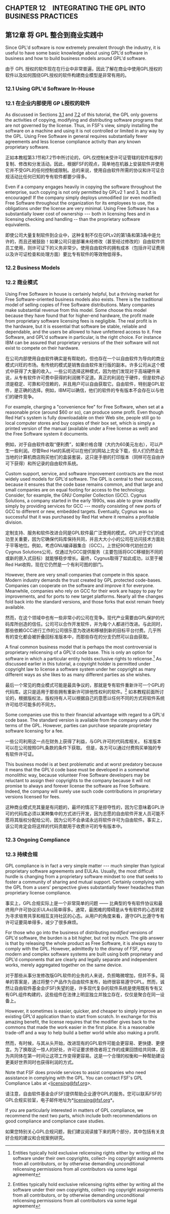 
## CHAPTER 12　INTEGRATING THE GPL INTO BUSINESS PRACTICES

## 第12章 将 GPL 整合到商业实践中

Since GPL'd software is now extremely prevalent through the industry, it is useful to have some basic knowledge about using GPL'd software in business and how to build business models around GPL'd software.

由于 GPL 授权的软件现在在行业中非常普遍，因此了解在商业中使用GPL授权的软件以及如何围绕GPL授权的软件构建商业模型是非常有用的。

### 12.1 Using GPL'd Software In-House

### 12.1 在企业内部使用 GP L授权的软件

As discussed in Sections [3.1](#gplv2-0-freedom-to-run) and [7.2](#gplv2-5-acceptance-copyright-style) of this tutorial, the GPL only governs the activities of copying, modifying and distributing software programs that are not governed by the license. Thus, in FSF's view, simply installing the software on a machine and using it is not controlled or limited in any way by the GPL. Using Free Software in general requires substantially fewer agreements and less license compliance activity than any known proprietary software.

正如本教程第3.1节和7.2节中所讨论的，GPL仅控制未受许可证管辖的软件程序的复制、修改和分发活动。因此，根据FSF的观点，简单地在机器上安装软件并使用它并不受GPL的任何控制或限制。总的来说，使用自由软件所需的协议和许可证合规活动比任何已知的专有软件都要少得多。

Even if a company engages heavily in copying the software throughout the enterprise, such copying is not only permitted by GPLv2 1 and 3, but it is encouraged! If the company simply deploys unmodified (or even modified) Free Software throughout the organization for its employees to use, the obligations under the license are very minimal. Using Free Software has a substantially lower cost of ownership --- both in licensing fees and in licensing checking and handling -- than the proprietary software equivalents.

即使公司大量复制软件到企业中，这种复制不仅在GPLv2的第1条和第3条中是允许的，而且还被鼓励！如果公司只是部署未经修改（甚至经过修改的）自由软件供员工使用，则许可证下的义务非常少。使用自由软件的拥有成本（包括许可证费用以及许可证检查和处理方面）要比专有软件的等效物低得多。

### 12.2 Business Models

### 12.2 商业模式

Using Free Software in house is certainly helpful, but a thriving market for Free Software-oriented business models also exists. There is the traditional model of selling copies of Free Software distributions. Many companies make substantial revenue from this model. Some choose this model because they have found that for higher-end hardware, the profit made from proprietary software licensing fees is negligible. The real profit is in the hardware, but it is essential that software be stable, reliable and dependable, and the users be allowed to have unfettered access to it. Free Software, and GPL'd software in particular, is the right choice. For instance IBM can be assured that proprietary versions of the their software will not exist to compete on their hardware.

在公司内部使用自由软件确实是有帮助的，但也存在一个以自由软件为导向的商业模式兴旺的市场。有传统的模式是销售自由软件发行版的副本。许多公司从这个模式中获得了大量的收入。一些公司选择这种模式，因为他们发现对于高端硬件来说，从专有软件许可费中获得的利润微不足道。真正的利润在于硬件，但是软件必须是稳定、可靠和可信赖的，并且用户可以自由获取它。自由软件，特别是GPL软件，是正确的选择。例如，IBM可以确信，他们的软件的专有版本不会存在以与他们的硬件竞争。

For example, charging a "convenience fee" for Free Software, when set at a reasonable price (around \$60 or so), can produce some profit. Even though Red Hat's system is fully downloadable on their Web site, people still go to local computer stores and buy copies of their box set, which is simply a printed version of the manual (available under a Free license as well) and the Free Software system it documents.

例如，对于自由软件收取“便利费”，如果价格合理（大约为60美元左右），可以产生一些利润。尽管Red Hat的系统可以在他们的网站上完全下载，但人们仍然会去当地的计算机商店购买他们的盒装套装，这只是手册的打印版本（同样可在自由许可下获得）和所记录的自由软件系统。

Custom support, service, and software improvement contracts are the most widely used models for GPL'd software. The GPL is central to their success, because it ensures that the code base remains common, and that large and small companies are on equal footing for access to the technology. Consider, for example, the GNU Compiler Collection (GCC). Cygnus Solutions, a company started in the early 1990s, was able to grow steadily simply by providing services for GCC --- mostly consisting of new ports of GCC to different or new, embedded targets. Eventually, Cygnus was so successful that it was purchased by Red Hat
where it remains a profitable division.

定制支持、服务和软件改进合同是GPL软件最广泛使用的模式。GPL对于它们的成功至关重要，因为它确保代码库保持共同，并且大大小小的公司在访问技术方面处于平等地位。例如，考虑GNU编译器集合（GCC）。上世纪90年代初创立的Cygnus Solutions公司，仅通过为GCC提供服务（主要包括将GCC移植到不同的或新的嵌入式目标）就能够稳步增长。最终，Cygnus取得了如此成功，以至于被Red Hat收购，现在它仍然是一个有利可图的部门。

However, there are very small companies that compete in this space. Modern industry demands the trust created by GPL protected code-bases. Companies can cooperate on the software and improve it for everyone. Meanwhile, companies who rely on GCC for their work are happy to pay for improvements, and for ports to new target platforms. Nearly all the changes fold back into the standard versions, and those forks that exist remain freely available.

然而，在这个领域中也有一些非常小的公司在竞争。现代产业需要由GPL保护的代码库所创造的信任。公司可以合作开发软件，并为每个人都进行改进。与此同时，那些依赖GCC进行工作的公司很乐意为改进和移植到新的目标平台付费。几乎所有的变化都会被折叠回标准版本中，而那些存在的分支仍然可以自由获取。

A final common business model that is perhaps the most controversial is proprietary relicensing of a GPL'd code base. This is only an option for software in which a particular entity holds exclusive rights to relicense.[^12-1^] As discussed earlier in this tutorial, a copyright holder is permitted under copyright law to license a software system under her copyright as many different ways as she likes to as many different parties as she wishes.

最后一个常见的商业模式可能是最具争议的，那就是专有软件重新许可一个GPL的代码库。这只是适用于那些拥有重新许可排他性权利的软件。[^12-1^] 如本教程前面所讨论的，根据版权法，版权持有人可以根据自己的意愿以任何不同的方式将软件系统许可给尽可能多的不同方。

Some companies use this to their financial advantage with regard to a GPL'd code base. The standard version is available from the company under the terms of the GPL. However, parties can purchase separate proprietary software licensing for a fee.

一些公司利用这一点在财务上获得了利益，与GPL许可的代码库相关。 标准版本可以在公司按照GPL条款的条件下获取。 但是，各方可以通过付费购买单独的专有软件许可证。

This business model is at best problematic and at worst predatory because it means that the GPL'd code base must be developed in a somewhat monolithic way, because volunteer Free Software developers may be reluctant to assign their copyrights to the company because it will not promise to always and forever license the software as Free Software. Indeed, the company will surely use such code contributions in proprietary versions licensed for fees.

这种商业模式充其量是有问题的，最坏的情况下是掠夺性的，因为它意味着GPL许可的代码库必须以某种集中的方式进行开发，因为志愿的自由软件开发人员可能不愿将其版权分配给公司，因为公司不会承诺永远将软件许可为自由软件。事实上，该公司肯定会将这样的代码贡献用于收费许可的专有版本中。

### 12.3 Ongoing Compliance

### 12.3 持续合规

GPL compliance is in fact a very simple matter --- much simpler than typical proprietary software agreements and EULAs. Usually, the most difficult hurdle is changing from a proprietary software mindset to one that seeks to foster a community of sharing and mutual support. Certainly complying with the GPL from a users' perspective gives substantially fewer headaches than proprietary license compliance.

事实上，GPL合规实际上是一个非常简单的问题 —— 比典型的专有软件协议和最终用户许可协议(EULAs)简单得多。通常，最困难的障碍是从专有软件的心态转变为寻求培育共享和相互支持社区的心态。从用户的角度来看，遵守GPL比遵守专有许可证要简单得多，减少了很多麻烦。

For those who go into the business of distributing *modified* versions of GPL'd software, the burden is a bit higher, but not by much. The glib answer is that by releasing the whole product as Free Software, it is always easy to comply with the GPL. However, admittedly to the dismay of FSF, many modern and complex software systems are built using both proprietary and GPL'd components that are clearly and legally separate and independent works, merely aggregated together on the same device.

对于那些从事分发修改版GPL软件的业务的人来说，负担略微增加，但并不多。简单的答案是，通过将整个产品作为自由软件发布，始终很容易遵守GPL。然而，诚然让自由软件基金会(FSF)失望的是，许多现代复杂的软件系统是使用既有专有又有GPL组件构建的，这些组件在法律上明显独立并独立存在，仅仅是聚合在同一设备上。

However, it sometimes is easier, quicker, and cheaper to simply improve an existing GPL'd application than to start from scratch. In exchange for this amazing benefit, the license requires that the modifier gives back to the commons that made the work easier in the first place. It is a reasonable trade-off and a way to help build a better world while also making a profit.

然而，有时候，与其从头开始，改进现有的GPL软件可能会更容易、更快捷、更便宜。为了换取这一惊人的好处，许可证要求修改者将工作的成果回馈给共同体，因为共同体在第一时间让这项工作变得更容易。这是一个合理的权衡和一种帮助建设更美好世界同时也获得利润的方式。

Note that FSF does provide services to assist companies who need assistance in complying with the GPL. You can contact FSF's GPL Compliance Labs at *\<*<licensing@fsf.org>*\>*.

请注意，自由软件基金会(FSF)提供帮助企业遵守GPL的服务。您可以联系FSF的GPL合规实验室，电子邮件地址为*<licensing@fsf.org>*。

If you are particularly interested in matters of GPL compliance, we recommend the next two parts, which include both recommendations on good compliance and compliance case studies.

如果您特别关心GPL合规问题，我们建议阅读接下来的两个部分，其中包括有关良好合规的建议和合规案例研究。

[^12-1^]: Entities typically hold exclusive relicensing rights either by writing all the software under their own copyrights, collect- ing copyright assignments from all contributors, or by otherwise demanding unconditional relicensing permissions from all contributors via some legal agreement

[^12-1^]: 通常，实体持有独家重新许可权，方法可以是通过在其自己的版权下编写所有软件、从所有贡献者收集版权分配，或者通过某些法律协议以其他方式要求所有贡献者无条件重新许可。
